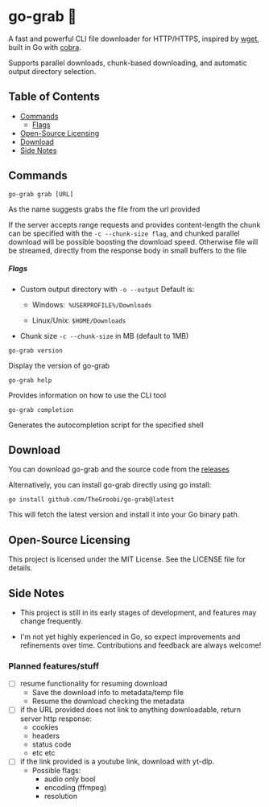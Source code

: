 # go-grab 🚀

A fast and powerful CLI file downloader for HTTP/HTTPS, inspired by [wget](https://www.gnu.org/software/wget/), built in Go with [cobra](https://cobra.dev/).

Supports parallel downloads, chunk-based downloading, and automatic output directory selection.

## Table of Contents

- [Commands](#commands)
  - [Flags](#flags)
- [Open-Source Licensing](#open-source-licensing)
- [Download](#download)
- [Side Notes](#side-notes)

## Commands

`go-grab grab [URL]`

As the name suggests grabs the file from the url provided

If the server accepts range requests and provides content-length the chunk can be specified with the `-c --chunk-size flag`,
and chunked parallel download will be possible boosting the download speed. Otherwise file will be streamed,
directly from the response body in small buffers to the file

##### Flags

- Custom output directory with `-o --output`
  Default is:

  - Windows:` %USERPROFILE%/Downloads`

  - Linux/Unix: `$HOME/Downloads`

- Chunk size `-c --chunk-size` in MB (default to 1MB)

`go-grab version`

Display the version of go-grab

`go-grab help`

Provides information on how to use the CLI tool

`go-grab completion`

Generates the autocompletion script for the specified shell

## Download

You can download go-grab and the source code from the [releases](https://github.com/TheGroobi/go-grab/releases/)

Alternatively, you can install go-grab directly using go install:

`go install github.com/TheGroobi/go-grab@latest`

This will fetch the latest version and install it into your Go binary path.

## Open-Source Licensing

This project is licensed under the MIT License. See the LICENSE file for details.

## Side Notes

- This project is still in its early stages of development, and features may change frequently.

- I'm not yet highly experienced in Go, so expect improvements and refinements over time. Contributions and feedback are always welcome!

### Planned features/stuff

- [ ] resume functionality for resuming download
  - Save the download info to metadata/temp file
  - Resume the download checking the metadata
- [ ] if the URL provided does not link to anything downloadable, return server http response:
  - cookies
  - headers
  - status code
  - etc etc
- [ ] if the link provided is a youtube link, download with yt-dlp.
  - Possible flags:
    - audio only bool
    - encoding (ffmpeg)
    - resolution
